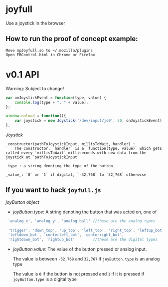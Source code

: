 joyfull
=======

Use a joystick in the browser

## How to run the proof of concept example:
```
Move npJoyfull.so to ~/.mozilla/plugins
Open FBControl.html in Chrome or Firefox
```

v0.1 API
=======

Warning: Subject to change!

```javascript
var onJoystickEvent = function(type, value) {
    console.log(type + ", " + value);
};

window.onload = function(){
    var joystick = new Joystick('/dev/input/js0', 30, onJoystickEvent);
};
```

_Joystick_

    _constructor(pathToJoystickInput, millisToWait, handler)_:
        The constructor, `handler` is a `function(type, value)` which gets called every `millisToWait` milliseconds with new data from the joystick at `pathToJoystickInput`

    _type_: a string denoting the type of the button

    _value_: `0` or `1` if digital, `-32,768` to `32,768` otherwise
        
## If you want to hack `joyfull.js`

_joyButton object_

* _joyButton.type_:
   A string denoting the button that was acted on, one of
 
```javascript 
 'analog_x', 'analog_y', 'analog_ball' //these are the analog types
 
 'trigger', 'down_top', 'up_top', 'left_top', 'right_top', 'leftup_bot', 
 'leftdown_bot', 'centerleft_bot', 'centerright_bot', 
 'rightdown_bot', 'rightup_bot'        //these are the digital types
```

* _joyButton.value_:
  The value of the button pressed or analog input.

  The value is between `-32,768` and `32,767` if `joyButton.type` is an analog type
  
  The value is `0` if the button is not pressed and `1` if it is pressed if `joyButton.type` is a digital type
